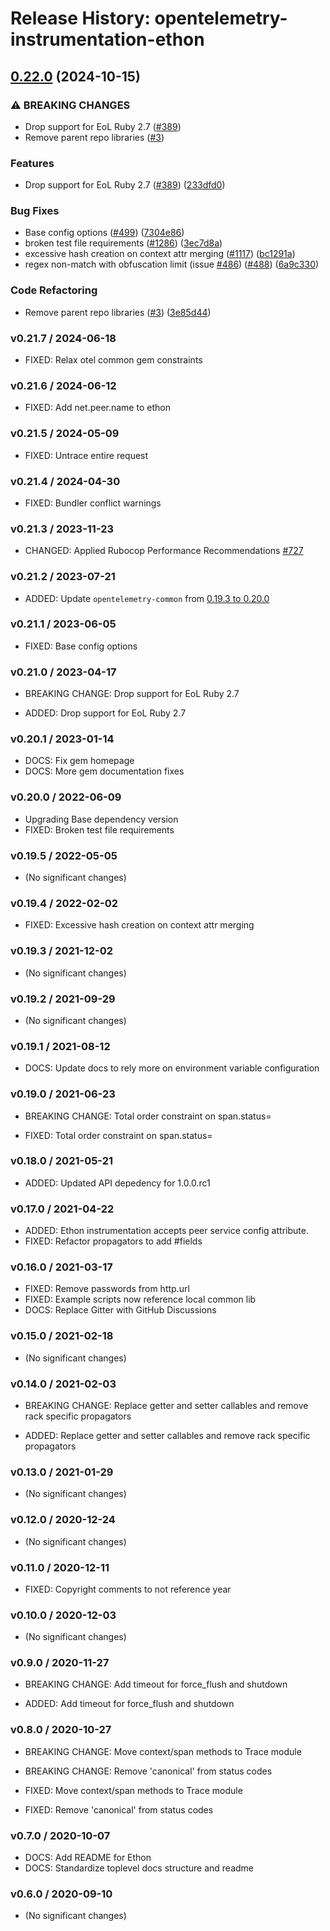 # Release History: opentelemetry-instrumentation-ethon

## [0.22.0](https://github.com/80486858/repo-1/compare/opentelemetry-instrumentation-ethon-v0.21.7...opentelemetry-instrumentation-ethon/v0.22.0) (2024-10-15)


### ⚠ BREAKING CHANGES

* Drop support for EoL Ruby 2.7 ([#389](https://github.com/80486858/repo-1/issues/389))
* Remove parent repo libraries ([#3](https://github.com/80486858/repo-1/issues/3))

### Features

* Drop support for EoL Ruby 2.7 ([#389](https://github.com/80486858/repo-1/issues/389)) ([233dfd0](https://github.com/80486858/repo-1/commit/233dfd0dae81346e9687090f9d8dfb85215e0ba7))


### Bug Fixes

* Base config options ([#499](https://github.com/80486858/repo-1/issues/499)) ([7304e86](https://github.com/80486858/repo-1/commit/7304e86e9a3beba5c20f790b256bbb54469411ca))
* broken test file requirements ([#1286](https://github.com/80486858/repo-1/issues/1286)) ([3ec7d8a](https://github.com/80486858/repo-1/commit/3ec7d8a456dbd3c9bbad7b397a3da8b8a311d8e3))
* excessive hash creation on context attr merging ([#1117](https://github.com/80486858/repo-1/issues/1117)) ([bc1291a](https://github.com/80486858/repo-1/commit/bc1291a000abf2a27421bc4d5596d59d142e4055))
* regex non-match with obfuscation limit (issue [#486](https://github.com/80486858/repo-1/issues/486)) ([#488](https://github.com/80486858/repo-1/issues/488)) ([6a9c330](https://github.com/80486858/repo-1/commit/6a9c33088c6c9f39b2bc30247a3ed825553c07d4))


### Code Refactoring

* Remove parent repo libraries ([#3](https://github.com/80486858/repo-1/issues/3)) ([3e85d44](https://github.com/80486858/repo-1/commit/3e85d4436d338f326816c639cd2087751c63feb1))

### v0.21.7 / 2024-06-18

* FIXED: Relax otel common gem constraints

### v0.21.6 / 2024-06-12

* FIXED: Add net.peer.name to ethon

### v0.21.5 / 2024-05-09

* FIXED: Untrace entire request

### v0.21.4 / 2024-04-30

* FIXED: Bundler conflict warnings

### v0.21.3 / 2023-11-23

* CHANGED: Applied Rubocop Performance Recommendations [#727](https://github.com/open-telemetry/opentelemetry-ruby-contrib/pull/727)

### v0.21.2 / 2023-07-21

* ADDED: Update `opentelemetry-common` from [0.19.3 to 0.20.0](https://github.com/open-telemetry/opentelemetry-ruby-contrib/pull/537)

### v0.21.1 / 2023-06-05

* FIXED: Base config options 

### v0.21.0 / 2023-04-17

* BREAKING CHANGE: Drop support for EoL Ruby 2.7 

* ADDED: Drop support for EoL Ruby 2.7 

### v0.20.1 / 2023-01-14

* DOCS: Fix gem homepage 
* DOCS: More gem documentation fixes 

### v0.20.0 / 2022-06-09

* Upgrading Base dependency version
* FIXED: Broken test file requirements 

### v0.19.5 / 2022-05-05

* (No significant changes)

### v0.19.4 / 2022-02-02

* FIXED: Excessive hash creation on context attr merging 

### v0.19.3 / 2021-12-02

* (No significant changes)

### v0.19.2 / 2021-09-29

* (No significant changes)

### v0.19.1 / 2021-08-12

* DOCS: Update docs to rely more on environment variable configuration 

### v0.19.0 / 2021-06-23

* BREAKING CHANGE: Total order constraint on span.status= 

* FIXED: Total order constraint on span.status= 

### v0.18.0 / 2021-05-21

* ADDED: Updated API depedency for 1.0.0.rc1

### v0.17.0 / 2021-04-22

* ADDED: Ethon instrumentation accepts peer service config attribute.
* FIXED: Refactor propagators to add #fields

### v0.16.0 / 2021-03-17

* FIXED: Remove passwords from http.url
* FIXED: Example scripts now reference local common lib
* DOCS: Replace Gitter with GitHub Discussions

### v0.15.0 / 2021-02-18

* (No significant changes)

### v0.14.0 / 2021-02-03

* BREAKING CHANGE: Replace getter and setter callables and remove rack specific propagators

* ADDED: Replace getter and setter callables and remove rack specific propagators

### v0.13.0 / 2021-01-29

* (No significant changes)

### v0.12.0 / 2020-12-24

* (No significant changes)

### v0.11.0 / 2020-12-11

* FIXED: Copyright comments to not reference year

### v0.10.0 / 2020-12-03

* (No significant changes)

### v0.9.0 / 2020-11-27

* BREAKING CHANGE: Add timeout for force_flush and shutdown

* ADDED: Add timeout for force_flush and shutdown

### v0.8.0 / 2020-10-27

* BREAKING CHANGE: Move context/span methods to Trace module
* BREAKING CHANGE: Remove 'canonical' from status codes

* FIXED: Move context/span methods to Trace module
* FIXED: Remove 'canonical' from status codes

### v0.7.0 / 2020-10-07

* DOCS: Add README for Ethon
* DOCS: Standardize toplevel docs structure and readme

### v0.6.0 / 2020-09-10

* (No significant changes)
